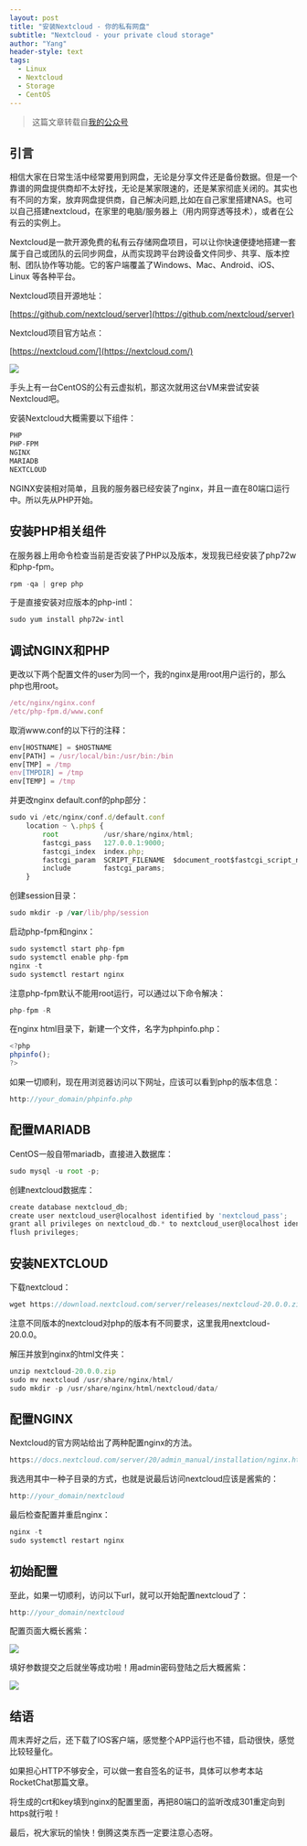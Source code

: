 ```yaml
---
layout: post
title: "安装Nextcloud - 你的私有网盘"
subtitle: "Nextcloud - your private cloud storage"
author: "Yang"
header-style: text
tags:
  - Linux
  - Nextcloud
  - Storage
  - CentOS
---
```


> 这篇文章转载自[我的公众号](https://mp.weixin.qq.com/s/-fh4i2Pku0VwzUOXJ-5eiA)

引言
--

相信大家在日常生活中经常要用到网盘，无论是分享文件还是备份数据。但是一个靠谱的网盘提供商却不太好找，无论是某家限速的，还是某家彻底关闭的。其实也有不同的方案，放弃网盘提供商，自己解决问题,比如在自己家里搭建NAS。也可以自己搭建nextcloud，在家里的电脑/服务器上（用内网穿透等技术），或者在公有云的实例上。

Nextcloud是一款开源免费的私有云存储网盘项目，可以让你快速便捷地搭建一套属于自己或团队的云同步网盘，从而实现跨平台跨设备文件同步、共享、版本控制、团队协作等功能。它的客户端覆盖了Windows、Mac、Android、iOS、Linux 等各种平台。

Nextcloud项目开源地址：

[https://github.com/nextcloud/server](https://github.com/nextcloud/server)

Nextcloud项目官方站点：

[https://nextcloud.com/](https://nextcloud.com/)

![](https://yangyanghoho.github.io/img/in-post/post-nextcloud/11111.jpg)

手头上有一台CentOS的公有云虚拟机，那这次就用这台VM来尝试安装Nextcloud吧。

安装Nextcloud大概需要以下组件：

```ts
PHP
PHP-FPM
NGINX
MARIADB
NEXTCLOUD
```

NGINX安装相对简单，且我的服务器已经安装了nginx，并且一直在80端口运行中。所以先从PHP开始。


安装PHP相关组件
--

在服务器上用命令检查当前是否安装了PHP以及版本，发现我已经安装了php72w和php-fpm。

```ts
rpm -qa | grep php
```

于是直接安装对应版本的php-intl：


```ts
sudo yum install php72w-intl
```


调试NGINX和PHP
--

更改以下两个配置文件的user为同一个，我的nginx是用root用户运行的，那么php也用root。

```ts
/etc/nginx/nginx.conf
/etc/php-fpm.d/www.conf
```

取消www.conf的以下行的注释：

```ts
env[HOSTNAME] = $HOSTNAME
env[PATH] = /usr/local/bin:/usr/bin:/bin
env[TMP] = /tmp
env[TMPDIR] = /tmp
env[TEMP] = /tmp
```

并更改nginx default.conf的php部分：

```ts
sudo vi /etc/nginx/conf.d/default.conf
    location ~ \.php$ {
        root           /usr/share/nginx/html;
        fastcgi_pass   127.0.0.1:9000;
        fastcgi_index  index.php;
        fastcgi_param  SCRIPT_FILENAME  $document_root$fastcgi_script_name;
        include        fastcgi_params;
    }
```

创建session目录：

```ts
sudo mkdir -p /var/lib/php/session
```

启动php-fpm和nginx：

```ts
sudo systemctl start php-fpm
sudo systemctl enable php-fpm
nginx -t
sudo systemctl restart nginx
```

注意php-fpm默认不能用root运行，可以通过以下命令解决：

```ts
php-fpm -R
```

在nginx html目录下，新建一个文件，名字为phpinfo.php：

```ts
<?php
phpinfo();
?>
```

如果一切顺利，现在用浏览器访问以下网址，应该可以看到php的版本信息：

```ts
http://your_domain/phpinfo.php
```

配置MARIADB
--

CentOS一般自带mariadb，直接进入数据库：

```ts
sudo mysql -u root -p;
```

创建nextcloud数据库：

```ts
create database nextcloud_db;
create user nextcloud_user@localhost identified by 'nextcloud_pass';
grant all privileges on nextcloud_db.* to nextcloud_user@localhost identified by 'nextcloud_pass';
flush privileges;
```

安装NEXTCLOUD
--

下载nextcloud：

```ts
wget https://download.nextcloud.com/server/releases/nextcloud-20.0.0.zip  --no-check-certificate
```

注意不同版本的nextcloud对php的版本有不同要求，这里我用nextcloud-20.0.0。

解压并放到nginx的html文件夹：

```ts
unzip nextcloud-20.0.0.zip
sudo mv nextcloud /usr/share/nginx/html/
sudo mkdir -p /usr/share/nginx/html/nextcloud/data/
```


配置NGINX
--

Nextcloud的官方网站给出了两种配置nginx的方法。

```ts
https://docs.nextcloud.com/server/20/admin_manual/installation/nginx.html
```

我选用其中一种子目录的方式，也就是说最后访问nextcloud应该是酱紫的：

```ts
http://your_domain/nextcloud
```

最后检查配置并重启nginx：
```ts
nginx -t
sudo systemctl restart nginx
```

初始配置
--

至此，如果一切顺利，访问以下url，就可以开始配置nextcloud了：

```ts
http://your_domain/nextcloud
```

配置页面大概长酱紫：

![](https://yangyanghoho.github.io/img/in-post/post-nextcloud/22222.jpg)

填好参数提交之后就坐等成功啦！用admin密码登陆之后大概酱紫：

![](https://yangyanghoho.github.io/img/in-post/post-nextcloud/33333.jpg)


结语
--

周末弄好之后，还下载了IOS客户端，感觉整个APP运行也不错，启动很快，感觉比较轻量化。

如果担心HTTP不够安全，可以做一套自签名的证书，具体可以参考本站RocketChat那篇文章。

将生成的crt和key填到nginx的配置里面，再把80端口的监听改成301重定向到https就行啦！

最后，祝大家玩的愉快！倒腾这类东西一定要注意心态呀。
